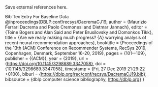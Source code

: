 Save external references here.

Bib Tex Entry For Baseline Data
@inproceedings{DBLP:conf/recsys/DacremaCJ19,
  author    = {Maurizio Ferrari Dacrema and
               Paolo Cremonesi and
               Dietmar Jannach},
  editor    = {Toine Bogers and
               Alan Said and
               Peter Brusilovsky and
               Domonkos Tikk},
  title     = {Are we really making much progress? {A} worrying analysis of recent
               neural recommendation approaches},
  booktitle = {Proceedings of the 13th {ACM} Conference on Recommender Systems, RecSys
               2019, Copenhagen, Denmark, September 16-20, 2019},
  pages     = {101--109},
  publisher = {{ACM}},
  year      = {2019},
  url       = {https://doi.org/10.1145/3298689.3347058},
  doi       = {10.1145/3298689.3347058},
  timestamp = {Fri, 27 Dec 2019 21:29:22 +0100},
  biburl    = {https://dblp.org/rec/conf/recsys/DacremaCJ19.bib},
  bibsource = {dblp computer science bibliography, https://dblp.org}
}